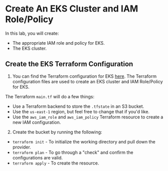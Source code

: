 # Create An EKS Cluster and IAM Role/Policy

In this lab, you will create:
- The appropriate IAM role and policy for EKS.
- The EKS cluster.

## Create the EKS Terraform Configuration

1. You can find the Terraform configuration for EKS [here](https://github.com/AdminTurnedDevOps/DevOps-The-Hard-Way-AWS/tree/main/Terraform-AWS-Services-Creation/EKS-With-Worker-Nodes). The Terraform configuration files are used to create an EKS cluster and IAM Role/Policy for EKS. 

The Terraform `main.tf` will do a few things:
- Use a Terraform backend to store the `.tfstate` in an S3 bucket.
- Use the `us-east-1` region, but feel free to change that if you'd like.
- Use the `aws_iam_role` and `aws_iam_policy` Terraform resource to create a new IAM configuration. 

2. Create the bucket by running the following:
- `terraform init` - To initialize the working directory and pull down the provider.
- `terraform plan` - To go through a "check" and confirm the configurations are valid.
- `terraform apply` - To create the resource.